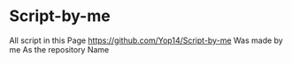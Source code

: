 # Script-by-me
All script in this Page https://github.com/Yop14/Script-by-me Was made by me As the repository Name
